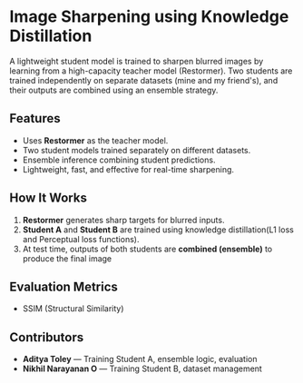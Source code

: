 # Image Sharpening using Knowledge Distillation

A lightweight student model is trained to sharpen blurred images by learning from a high-capacity teacher model (Restormer). Two students are trained independently on separate datasets (mine and my friend's), and their outputs are combined using an ensemble strategy.

##  Features

-  Uses **Restormer** as the teacher model.
-  Two student models trained separately on different datasets.
-  Ensemble inference combining student predictions.
-  Lightweight, fast, and effective for real-time sharpening.

##  How It Works

1. **Restormer** generates sharp targets for blurred inputs.
2. **Student A** and **Student B** are trained using knowledge distillation(L1 loss and Perceptual loss functions).
3. At test time, outputs of both students are **combined (ensemble)** to produce the final image

##  Evaluation Metrics

- SSIM (Structural Similarity)

##  Contributors

- **Aditya Toley** — Training Student A, ensemble logic, evaluation
- **Nikhil Narayanan O** — Training Student B, dataset management
